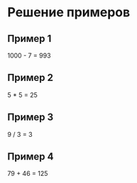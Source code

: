 # Решение примеров

## Пример 1

1000 - 7 = 993

## Пример 2

5 * 5 = 25

## Пример 3

9 / 3 = 3

## Пример 4

79 + 46 = 125
